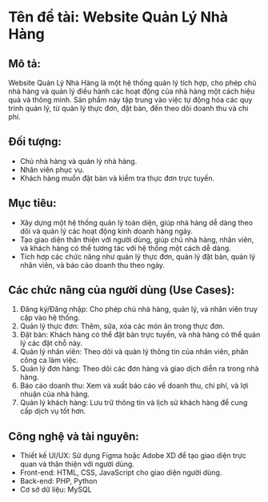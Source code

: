 # **Tên đề tài: Website Quản Lý Nhà Hàng**
## **Mô tả:**
Website Quản Lý Nhà Hàng là một hệ thống quản lý tích hợp, cho phép chủ nhà hàng và quản lý điều hành các hoạt động của nhà hàng một cách hiệu quả và thông minh. Sản phẩm này tập trung vào việc tự động hóa các quy trình quản lý, từ quản lý thực đơn, đặt bàn, đến theo dõi doanh thu và chi phí.
## **Đối tượng:**
-	Chủ nhà hàng và quản lý nhà hàng.
- Nhân viên phục vụ.
- Khách hàng muốn đặt bàn và kiểm tra thực đơn trực tuyến.
## **Mục tiêu:**
-	Xây dựng một hệ thống quản lý toàn diện, giúp nhà hàng dễ dàng theo dõi và quản lý các hoạt động kinh doanh hàng ngày.
-	Tạo giao diện thân thiện với người dùng, giúp chủ nhà hàng, nhân viên, và khách hàng có thể tương tác với hệ thống một cách dễ dàng.
-	Tích hợp các chức năng như quản lý thực đơn, quản lý đặt bàn, quản lý nhân viên, và báo cáo doanh thu theo ngày.
## **Các chức năng của người dùng (Use Cases):**
1.	Đăng ký/Đăng nhập: Cho phép chủ nhà hàng, quản lý, và nhân viên truy cập vào hệ thống.
2.	Quản lý thực đơn: Thêm, sửa, xóa các món ăn trong thực đơn.
3.	Đặt bàn: Khách hàng có thể đặt bàn trực tuyến, và nhà hàng có thể quản lý các đặt chỗ này.
4.	Quản lý nhân viên: Theo dõi và quản lý thông tin của nhân viên, phân công ca làm việc.
5.	Quản lý đơn hàng: Theo dõi các đơn hàng và giao dịch diễn ra trong nhà hàng.
6.	Báo cáo doanh thu: Xem và xuất báo cáo về doanh thu, chi phí, và lợi nhuận của nhà hàng.
7.	Quản lý khách hàng: Lưu trữ thông tin và lịch sử khách hàng để cung cấp dịch vụ tốt hơn.
## **Công nghệ và tài nguyên:**
- Thiết kế UI/UX: Sử dụng Figma hoặc Adobe XD để tạo giao diện trực quan và thân thiện với người dùng.
-	Front-end: HTML, CSS, JavaScript cho giao diện người dùng.
-	Back-end: PHP, Python
-	Cơ sở dữ liệu: MySQL 
